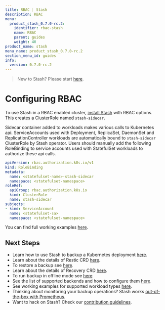 ```yaml
---
title: RBAC | Stash
description: RBAC
menu:
  product_stash_0.7.0-rc.2:
    identifier: rbac-stash
    name: RBAC
    parent: guides
    weight: 40
product_name: stash
menu_name: product_stash_0.7.0-rc.2
section_menu_id: guides
info:
  version: 0.7.0-rc.2
---
```


> New to Stash? Please start [here](/products/stash/0.7.0-rc.2/concepts/README).

# Configuring RBAC

To use Stash in a RBAC enabled cluster, [install Stash](/products/stash/0.7.0-rc.2/setup/install) with RBAC options. This creates a ClusterRole named `stash-sidecar`.

Sidecar container added to workloads makes various calls to Kubernetes api. ServiceAccounts used with Deployment, ReplicaSet, DaemonSet and ReplicationController workloads are automatically bound to `stash-sidecar` ClusterRole by Stash operator. Users should manually add the following RoleBinding to service accounts used with StatefulSet workloads to authorize these api calls.

```yaml
apiVersion: rbac.authorization.k8s.io/v1
kind: RoleBinding
metadata:
  name: <statefulset-name>-stash-sidecar
  namespace: <statefulset-namespace>
roleRef:
  apiGroup: rbac.authorization.k8s.io
  kind: ClusterRole
  name: stash-sidecar
subjects:
- kind: ServiceAccount
  name: <statefulset-sa>
  namespace: <statefulset-namespace>
```

You can find full working examples [here](/products/stash/0.7.0-rc.2/guides/workloads).

## Next Steps

- Learn how to use Stash to backup a Kubernetes deployment [here](/products/stash/0.7.0-rc.2/guides/backup).
- Learn about the details of Restic CRD [here](/products/stash/0.7.0-rc.2/concepts/crds/restic).
- To restore a backup see [here](/products/stash/0.7.0-rc.2/guides/restore).
- Learn about the details of Recovery CRD [here](/products/stash/0.7.0-rc.2/concepts/crds/recovery).
- To run backup in offline mode see [here](/products/stash/0.7.0-rc.2/guides/offline_backup)
- See the list of supported backends and how to configure them [here](/products/stash/0.7.0-rc.2/guides/backends).
- See working examples for supported workload types [here](/products/stash/0.7.0-rc.2/guides/workloads).
- Thinking about monitoring your backup operations? Stash works [out-of-the-box with Prometheus](/products/stash/0.7.0-rc.2/guides/monitoring).
- Want to hack on Stash? Check our [contribution guidelines](/products/stash/0.7.0-rc.2/CONTRIBUTING).
